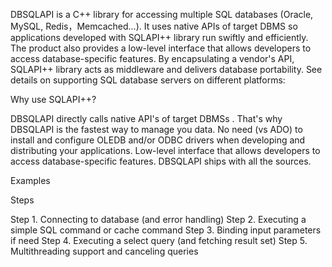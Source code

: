 DBSQLAPI is a C++ library for accessing multiple SQL databases (Oracle, MySQL, Redis，Memcached...). It uses native APIs of target DBMS so applications developed with SQLAPI++ library run swiftly and efficiently. The product also provides a low-level interface that allows developers to access database-specific features. By encapsulating a vendor's API, SQLAPI++ library acts as middleware and delivers database portability. See details on supporting SQL database servers on different platforms:


Why use SQLAPI++?

DBSQLAPI directly calls native API's of target DBMSs . That's why DBSQLAPI is the fastest way to manage you data.
No need (vs ADO) to install and configure OLEDB and/or ODBC drivers when developing and distributing your applications.
Low-level interface that allows developers to access database-specific features.
DBSQLAPI ships with all the sources.


Examples

Steps

Step 1. Connecting to database (and error handling)
Step 2. Executing a simple SQL command or cache command
Step 3. Binding input parameters if need
Step 4. Executing a select query (and fetching result set)
Step 5. Multithreading support and canceling queries
